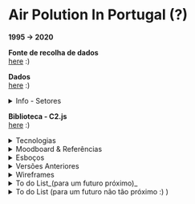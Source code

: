 <!--
**air-polution-portugal/air-![]()polution-portugal**
-->

<h1>Air Polution In Portugal (?)</h1>

**1995 -> 2020**

<!--<p> O projeto XXX tem como propósito mostrar de forma interativa a intensidade carbónica em diversos setores de atividade em Portugal...

O principal objetivo deste projeto é mostrar de forma intuitiva como cada setor evoluiu ao longo de 25 anos (1995 - 2020), com a visualização conseguimos perceber quais foram os setores que aumentaram ou diminuiram a emissão(?) de dióxido de carbano e outros gases para a atmosfera </p>
-->

**Fonte de recolha de dados**
<br>[here](https://www.pordata.pt/portugal/intensidade+carbonica+da+economia+por+setor+de+atividade-3477) :)
<br>

**Dados**
<br>[here](https://github.com/air-polution-portugal/air-polution-portugal.github.io/blob/main/00-Dados.csv) :)

<details><summary> Info - Setores </summary>
<br>

[Setor Primário](https://eportugal.gov.pt/categorias-de-actividade/agrc-anml-flrst-pesca)
<br>
[Indústrias Extrativas](https://eportugal.gov.pt/categorias-de-actividade/extrativas)
<br>
[Indústrias Transformadoras](https://eportugal.gov.pt/categorias-de-actividade/transformadoras)
<br>
[Setor Energético](https://eportugal.gov.pt/categorias-de-actividade/elet-gas-vap-quen-frio)
<br>
[Captação, Tratamento e Distribuição de Água](https://www.gee.gov.pt/pt/lista-publicacoes/estatisticas-setoriais/e-captacao-tratamento-e-distribuicao-de-agua-saneamento-gestao-de-residuos-e-despoluicao/36-captacao-tratamento-e-distribuicao-de-agua)
<br>
[Construção](https://eportugal.gov.pt/categorias-de-actividade/construcao)
<br>
[Comércio](https://eportugal.gov.pt/categorias-de-actividade/grossis-retalho-repar-auto-moto)
<br>
[Transportes e Armazenagem](https://eportugal.gov.pt/categorias-de-actividade/transporte-armazenam)
<br>
[Atividades de Informação e de Comunicação](https://eportugal.gov.pt/categorias-de-actividade/inform-comunic)
<br>
[Atividades Financeiras e de Seguros](https://eportugal.gov.pt/categorias-de-actividade/financeiro)
<br>
[Atividades Imobiliárias](https://eportugal.gov.pt/categorias-de-actividade/imobiliario)
<br>
[Atividades de Consultoria, Científicas, Técnicas e Similares](https://eportugal.gov.pt/categorias-de-actividade/consult-cient-tecnic-similar)
<br>
[Atividades Administrativas e dos Serviços de Apoio](https://eportugal.gov.pt/categorias-de-actividade/admin-apoio)
<br>
[Administração Pública e Defesa, e Segurança Social obrigatória](https://dados.gov.pt/pt/datasets/administracao-publica-e-defesa-seguranca-social-obrigatoria/)
<br>
[Educação](https://eportugal.gov.pt/categorias-de-actividade/educacao)
<br>
[Atividades de Saúde Humana e Apoio Social](https://eportugal.gov.pt/categorias-de-actividade/saude-apoiosocial)
<br>
[Atividades Artísticas, de Espetáculos, Desportivas e Recreativas](https://eportugal.gov.pt/categorias-de-actividade/arte-desp-recreacao)
<br>
[Outras Atividades de Serviços](https://eportugal.gov.pt/categorias-de-actividade/outros-servpessoais)

<br>
</details>

**Biblioteca - C2.js**
<br>[here](https://c2js.org/) :)
<br>

<details><summary> Tecnologias </summary>
<br>

<p>Microsoft Excel: Tabela de informação </p>
<p>Papel e Papis: Esboços</p>
<p>Figma: Desenvolvimento de protótipo high fidelity </p>
<p>P5js: Elaboração do projeto interativo </p>

<br>
</details>

<details><summary>Moodboard & Referências</summary>

<br>

 [Key Workers](https://vimeo.com/431452723?embedded=true&source=vimeo_logo&owner=6931780)
[ here](https://www.behance.net/gallery/99331127/Key-WorkersMigrants-contributionto-COVID-19-response)

![](anexos_relatorio/Referência_3.jpg)

![](anexos_relatorio/Referência_3-1.jpg)

<br>

[Hearts and Minds](https://vimeo.com/657826393?embedded=true&source=vimeo_logo&owner=6931780)
[here](https://www.behance.net/gallery/133409063/Hearts-and-minds)
![](anexos_relatorio/Referência_4.png)
![](anexos_relatorio/Referência_4-1.png)
![](anexos_relatorio/Referência_4-2.png)

<br>

[The Mayors Dialogue on Growth and Solidarity](https://vimeo.com/499241639?embedded=true&source=vimeo_logo&owner=6931780)
[here](https://www.behance.net/gallery/111133627/The-Mayors-Dialogue-on-Growth-and-Solidarity)
![](anexos_relatorio/Referência_5.png)
![](anexos_relatorio/Referência_5-1.png)

<br>

[Noise Pollution](https://www.behance.net/gallery/96908251/Noise-pollution)
[here](https://www.behance.net/gallery/96908251/Noise-pollution)
![](anexos_relatorio/Referência_6.png)
![](anexos_relatorio/Referência_6-1.png)

<br>

[Energy Demand and the Rhythm of Everyday Life](https://www.behance.net/gallery/153326341/Energy-demand-and-the-rhythm-of-everyday-life)
[here](https://www.behance.net/gallery/153326341/Energy-demand-and-the-rhythm-of-everyday-life)
![](anexos_relatorio/Referência_1.png)
![](anexos_relatorio/Referência_1-1.png)

<br>

[The Deepest Lakes](https://www.behance.net/gallery/148418917/The-deepest-lakes)
[here](https://www.behance.net/gallery/148418917/The-deepest-lakes)
<br>

![](anexos_relatorio/Referência_2.png)

<br>

[Life in 2050 Ident](https://vimeo.com/10924639)
<br>

![](anexos_relatorio/Referência_7.png)

<br>

<!-- [Visualizing the Digits of Pi](https://www.youtube.com/watch?v=WEd_UIKG-uc&list=PLdmBHU4Jaa1j3S_FDImTyLgnHittN6XEI&index=32)

<br>

<!-- ![](anexos_relatorio/Referência_8.png)

<br> -->

[Institute of Fine Arts Dissertations](https://yining1023.github.io/IFA/projects/ifa-dissertation/)
[here](https://yining1023.github.io/IFA/projects/ifa-dissertation/)
<br>

![](anexos_relatorio/Referência_9.png)
![](anexos_relatorio/Referência_9-1.png)


<br>

[Um ecossistema POLÍTICO-EMPRESARIAL](https://pmcruz.com/eco/)
[here](https://pmcruz.com/eco/)

![](anexos_relatorio/Referência_10.png)
![](anexos_relatorio/Referência_10-1.png)

 <br>
 
[-cene](http://pmcruz.com/works/-cene.html)
[here](http://pmcruz.com/works/-cene.html)
![](anexos_relatorio/Referência_11.png)

<br>

[Visualizing Empires Decline](http://pmcruz.com/works/visualizing-empires-decline.html)
[here](http://pmcruz.com/works/visualizing-empires-decline.html)
![](anexos_relatorio/Referência_12.png)

</details>

<details><summary>Esboços</summary>

![](anexos_relatorio/WireFrame_1.jpg)

![](anexos_relatorio/WireFrame_2.jpg)

![](anexos_relatorio/WireFrame_3.jpg)
</details>

<details><summary>Versões Anteriores</summary>

![](anexos_relatorio/Versões_1.png)
![](anexos_relatorio/Versões_2.png)
![](anexos_relatorio/Versões_3.png)
![](anexos_relatorio/Versões_4.png)
![](anexos_relatorio/Versões_5.png)
![](anexos_relatorio/Versões_6.png)
![](anexos_relatorio/Versões_7.png)
![](anexos_relatorio/Versões_9.png)
![](anexos_relatorio/Versões_10.png)
![](anexos_relatorio/Versões_11.png)
![](anexos_relatorio/Versões_12.png)
![](anexos_relatorio/Versões_13.png)
![](anexos_relatorio/Versões_14.png)

</details>

<details><summary>Wireframes</summary>

![](anexos_relatorio/WireFrame_Figma_1.jpg)
![](anexos_relatorio/WireFrame_Figma_2.jpg)
![](anexos_relatorio/WireFrame_Figma_3.jpg)
![](anexos_relatorio/WireFrame_Figma_4.jpg)
![](anexos_relatorio/WireFrame_Figma_5.jpg)
</details>

<details><summary>To do List_(para um futuro próximo)_</summary>

- [x] Particles - Formato & Cores

- [x] Manter o MouseIsPressed (selecionar) nas Particles

- [x] Pop-up - Legenda de Compração

- [x] Slider
    - [x] Legenda

- [ ] Tornar Responsive
     - [ ] Mobile Layout
     - [x] Particles Spawn

- [ ]  Escrever Textos
     - [x] Título Projeto
     - [ ] Texto Intro
     - [ ] Textos Setores
     - [x] Alterar Nomes Setores

- [x] Botões

</details>

<details><summary> To do List  (para um futuro não tão próximo :) )</summary>

- [x] Tornar Responsive (Cont.)
    - [x] TextBoxes
    - [x] Organizar Particles - Point vs Line
  
- [x] Scene Intro - Particles

- [ ] PT vs EN (2 Versões?)

- [ ] Slider
    - [x] Interação Pointer
    - [ ] Interação on MouseRelleased

</details>

